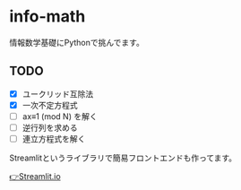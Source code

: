 # info-math
情報数学基礎にPythonで挑んでます。

## TODO
- [x] ユークリッド互除法
- [x] 一次不定方程式
- [ ] ax≡1 (mod N) を解く
- [ ] 逆行列を求める 
- [ ] 連立方程式を解く

Streamlitというライブラリで簡易フロントエンドも作ってます。

[👉Streamlit.io](https://share.streamlit.io/ryomanden/info-math/main/streamlit/calculator.py)

